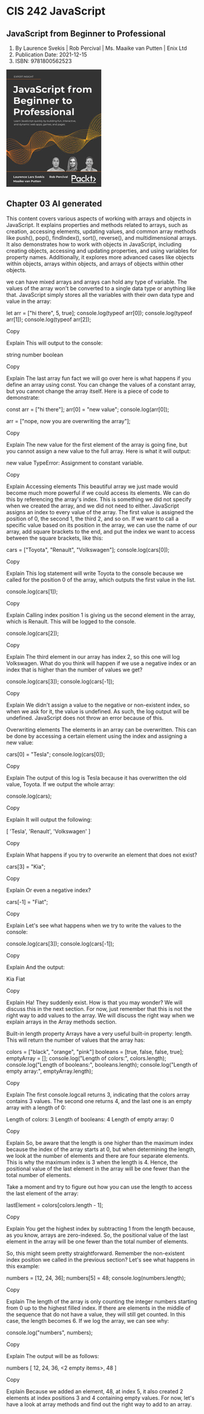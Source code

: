 # CIS 242 JavaScript

## JavaScript from Beginner to Professional
1. By Laurence Svekis | Rob Percival | Ms. Maaike van Putten | Enix Ltd
1. Publication Date: 2021-12-15
1. ISBN: 9781800562523

![alt text](image.png)

## Chapter 03 AI generated
This content covers various aspects of working with arrays and objects in JavaScript. It explains properties and methods related to arrays, such as creation, accessing elements, updating values, and common array methods like push(), pop(), findIndex(), sort(), reverse(), and multidimensional arrays. It also demonstrates how to work with objects in JavaScript, including creating objects, accessing and updating properties, and using variables for property names. Additionally, it explores more advanced cases like objects within objects, arrays within objects, and arrays of objects within other objects.

we can have mixed arrays and arrays can hold any type of variable. The values of the array won't be converted to a single data type or anything like that. JavaScript simply stores all the variables with their own data type and value in the array:

let arr = ["hi there", 5, true];
console.log(typeof arr[0]);
console.log(typeof arr[1]);
console.log(typeof arr[2]);

Copy

Explain
This will output to the console:

string
number
boolean

Copy

Explain
The last array fun fact we will go over here is what happens if you define an array using const. You can change the values of a constant array, but you cannot change the array itself. Here is a piece of code to demonstrate:

const arr = ["hi there"];
arr[0] = "new value";
console.log(arr[0]);
 
arr = ["nope, now you are overwriting the array"];

Copy

Explain
The new value for the first element of the array is going fine, but you cannot assign a new value to the full array. Here is what it will output:

new value
TypeError: Assignment to constant variable.

Copy

Explain
Accessing elements
This beautiful array we just made would become much more powerful if we could access its elements. We can do this by referencing the array's index. This is something we did not specify when we created the array, and we did not need to either. JavaScript assigns an index to every value of the array. The first value is assigned the position of 0, the second 1, the third 2, and so on. If we want to call a specific value based on its position in the array, we can use the name of our array, add square brackets to the end, and put the index we want to access between the square brackets, like this:

cars = ["Toyota", "Renault", "Volkswagen"];
console.log(cars[0]);

Copy

Explain
This log statement will write Toyota to the console because we called for the position 0 of the array, which outputs the first value in the list.

console.log(cars[1]);

Copy

Explain
Calling index position 1 is giving us the second element in the array, which is Renault. This will be logged to the console.

console.log(cars[2]);

Copy

Explain
The third element in our array has index 2, so this one will log Volkswagen. What do you think will happen if we use a negative index or an index that is higher than the number of values we get?

console.log(cars[3]);
console.log(cars[-1]);

Copy

Explain
We didn't assign a value to the negative or non-existent index, so when we ask for it, the value is undefined. As such, the log output will be undefined. JavaScript does not throw an error because of this.

Overwriting elements
The elements in an array can be overwritten. This can be done by accessing a certain element using the index and assigning a new value:

cars[0] = "Tesla";
console.log(cars[0]);

Copy

Explain
The output of this log is Tesla because it has overwritten the old value, Toyota. If we output the whole array:

console.log(cars);

Copy

Explain
It will output the following:

[ 'Tesla', 'Renault', 'Volkswagen' ]

Copy

Explain
What happens if you try to overwrite an element that does not exist?

cars[3] = "Kia";

Copy

Explain
Or even a negative index?

cars[-1] = "Fiat";

Copy

Explain
Let's see what happens when we try to write the values to the console:

console.log(cars[3]);
console.log(cars[-1]);

Copy

Explain
And the output:

Kia
Fiat

Copy

Explain
Ha! They suddenly exist. How is that you may wonder? We will discuss this in the next section. For now, just remember that this is not the right way to add values to the array. We will discuss the right way when we explain arrays in the Array methods section.

Built-in length property
Arrays have a very useful built-in property: length. This will return the number of values that the array has:

colors = ["black", "orange", "pink"]
booleans = [true, false, false, true];
emptyArray = [];
console.log("Length of colors:", colors.length);
console.log("Length of booleans:", booleans.length);
console.log("Length of empty array:", emptyArray.length);

Copy

Explain
The first console.logcall returns 3, indicating that the colors array contains 3 values. The second one returns 4, and the last one is an empty array with a length of 0:

Length of colors: 3 
Length of booleans: 4 
Length of empty array: 0 

Copy

Explain
So, be aware that the length is one higher than the maximum index because the index of the array starts at 0, but when determining the length, we look at the number of elements and there are four separate elements. This is why the maximum index is 3 when the length is 4. Hence, the positional value of the last element in the array will be one fewer than the total number of elements.

Take a moment and try to figure out how you can use the length to access the last element of the array:

lastElement = colors[colors.length - 1];

Copy

Explain
You get the highest index by subtracting 1 from the length because, as you know, arrays are zero-indexed. So, the positional value of the last element in the array will be one fewer than the total number of elements.

So, this might seem pretty straightforward. Remember the non-existent index position we called in the previous section? Let's see what happens in this example:

numbers = [12, 24, 36];
numbers[5] = 48;
console.log(numbers.length);

Copy

Explain
The length of the array is only counting the integer numbers starting from 0 up to the highest filled index. If there are elements in the middle of the sequence that do not have a value, they will still get counted. In this case, the length becomes 6. If we log the array, we can see why:

console.log("numbers", numbers);

Copy

Explain
The output will be as follows:

numbers [ 12, 24, 36, <2 empty items>, 48 ]

Copy

Explain
Because we added an element, 48, at index 5, it also created 2 elements at index positions 3 and 4 containing empty values. For now, let's have a look at array methods and find out the right way to add to an array.
